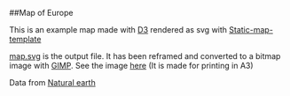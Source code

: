 ##Map of Europe

This is an example map made with [D3](http://d3js.org) rendered as svg with [Static-map-template](https://github.com/idris-maps/Static-map-template)

[map.svg](https://github.com/idris-maps/map-of-europe/blob/master/map.svg) is the output file. It has been reframed and converted to a bitmap image with [GIMP](http://www.gimp.org/). See the image [here](https://raw.githubusercontent.com/idris-maps/map-of-europe/master/map.png) (It is made for printing in A3)

Data from [Natural earth](http://naturalearthdata.com/)


